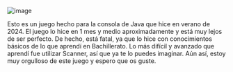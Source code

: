 ![image](https://github.com/user-attachments/assets/3dc2ee12-8ced-4ceb-8229-9497099cf2c6)

Esto es un juego hecho para la consola de Java que hice en verano de 2024.
El juego lo hice en 1 mes y medio aproximadamente y está muy lejos de ser perfecto.
De hecho, está fatal, ya que lo hice con conocimientos básicos de lo que aprendí en Bachillerato.
Lo más difícil y avanzado que aprendí fue utilizar Scanner, así que ya te lo puedes imaginar.
Aún así, estoy muy orgulloso de este juego y espero que os guste.

